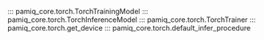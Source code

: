 ::: pamiq_core.torch.TorchTrainingModel
::: pamiq_core.torch.TorchInferenceModel
::: pamiq_core.torch.TorchTrainer
::: pamiq_core.torch.get_device
::: pamiq_core.torch.default_infer_procedure
